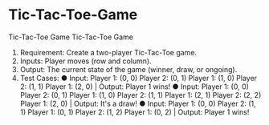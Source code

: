 # Tic-Tac-Toe-Game
Tic-Tac-Toe Game
Tic-Tac-Toe Game
1.	Requirement: Create a two-player Tic-Tac-Toe game.
2.	Inputs: Player moves (row and column).
3.	Output: The current state of the game (winner, draw, or ongoing).
4.	Test Cases:
●	Input: Player 1: (0, 0) Player 2: (0, 1) Player 1: (1, 0) Player 2: (1, 1) Player 1: (2, 0) | Output: Player 1 wins!
●	Input: Player 1: (0, 0) Player 2: (0, 1) Player 1: (1, 0) Player 2: (1, 1) Player 1: (2, 1) Player 2: (2, 2) Player 1: (2, 0) | Output: It's a draw!
●	Input: Player 1: (0, 0) Player 2: (1, 1) Player 1: (0, 1) Player 2: (1, 2) Player 1: (0, 2) | Output: Player 1 wins!
